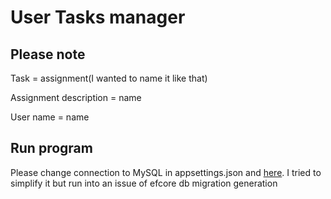 # User Tasks manager

## Please note
Task = assignment(I wanted to name it like that)


Assignment description = name


User name = name

## Run program

Please change connection to MySQL in appsettings.json and [here](UserTasks.Infrastructure/Persistance/UserAssignmentsDbContext.cs). I tried to simplify it but
run into an issue of efcore db migration generation
